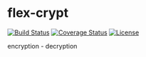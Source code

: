 flex-crypt
==========

[![Build Status](https://travis-ci.org/elnebuloso/flex-crypt.svg?branch=master)](https://travis-ci.org/elnebuloso/flex-crypt)
[![Coverage Status](https://img.shields.io/coveralls/elnebuloso/flex-crypt.svg)](https://coveralls.io/r/elnebuloso/flex-crypt?branch=master)
[![License](https://poser.pugx.org/elnebuloso/flex-crypt/license.svg)](https://packagist.org/packages/elnebuloso/flex-crypt)

encryption - decryption